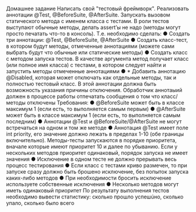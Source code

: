 Домашнее задание
Написать свой "тестовый фреймворк". Реализовать аннотации @Test, @BeforeSuite, @AfterSuite. Запускать вызовом статического метода с именем
класса с тестами. В роли тестов выступают обычные методы, делать assert’ы не надо (методы могут просто печатать что-то в консоль).
Т.е. необходимо сделать:
● Создать три аннотации: @Test, @BeforeSuite, @AfterSuite
● Создать класс-тест, в котором будут методы, отмеченные аннотациями (можете сами выбрать будут что обычные или статические методы)
● Создать класс с методом запуска тестов. В качестве аргумента метод получает класс (или полное имя класса) с тестами, в котором следует
найти и запустить методы отмеченные аннотациями
● * Добавить аннотацию @Disabled, которая может отключать как отдельные методы, так и полностью тестовый класс. В этой аннотации должна
быть возможность указания причины отключения. Обработчик аннотаыий должен в процессе работы отпечатать сообщения о том что
класс/методы отключены
Требования:
● @BeforeSuite может быть в классе максимум 1 (если есть, то выполняется самым первым)
● @AfterSuite может быть в классе максимум 1 (если есть, то выполняется самым последним)
● Аннотации @Test и @BeforeSuite/@AfterSuite не могут встречаться на одном и том же методе
● Аннотация @Test имеет поле int priority, его значение должно лежать в пределах 1-10 (обе границы включительно). Методы-тесты запускаются в
порядке приоритета, вначале которые имеют приоритет 10 и далее по убыванию. Если у нескольких методов приоритет одинаковый, порядок
запуска не имеет значения
● Исключение в одном тесте не должно прерывать весь процесс тестирования
● Если класс с тестами криво размечен, то при запуске сразу должно быть брошено исключение, без попыток запуска каких-либо методов
● При необходимости бросить исключение используете собственные исключения
● Несколько методов могут иметь одинаковый приоритет
По результату выполнения тестов необходимо вывести статистику: сколько прошло успешúно, сколько упало, сколько было всего
